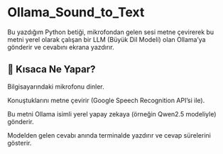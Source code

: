 # Ollama_Sound_to_Text

Bu yazdığım Python betiği, mikrofondan gelen sesi metne çevirerek bu metni yerel olarak çalışan bir LLM (Büyük Dil Modeli) olan Ollama’ya gönderir ve cevabını ekrana yazdırır. 

## 📌 Kısaca Ne Yapar?
Bilgisayarındaki mikrofonu dinler.

Konuştuklarını metne çevirir (Google Speech Recognition API’si ile).

Bu metni Ollama isimli yerel yapay zekaya (örneğin Qwen2.5 modeliyle) gönderir.

Modelden gelen cevabı anında terminalde yazdırır ve cevap sürelerini gösterir.


